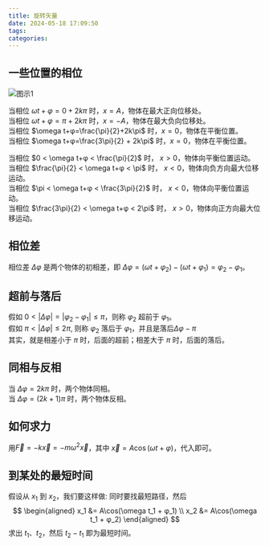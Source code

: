 ```yaml
---
title: 旋转矢量
date: 2024-05-18 17:09:50
tags:
categories:
---
```


## 一些位置的相位

![图示1](https://pic.imgdb.cn/item/664883a6d9c307b7e9acd582.jpg)

当相位 $\omega t+φ=0+2k\pi$ 时，$x=A$，物体在最大正向位移处。  
当相位 $\omega t+φ=π+2k\pi$ 时，$x=-A$，物体在最大负向位移处。  
当相位 $\omega t+φ=\frac{\pi}{2}+2k\pi$ 时，$x=0$，物体在平衡位置。  
当相位 $\omega t+φ=\frac{3\pi}{2} + 2k\pi$ 时，$x=0$，物体在平衡位置。  

当相位 $0 < \omega t+φ < \frac{\pi}{2}$ 时， $x>0$，物体向平衡位置运动。  
当相位 $\frac{\pi}{2} < \omega t+φ < \pi$ 时， $x<0$，物体向负方向最大位移运动。  
当相位 $\pi < \omega t+φ < \frac{3\pi}{2}$ 时， $x<0$，物体向平衡位置运动。  
当相位 $\frac{3\pi}{2} < \omega t+φ < 2\pi$ 时， $x>0$，物体向正方向最大位移运动。

## 相位差

相位差 $\Delta φ$ 是两个物体的初相差，即 $\Delta φ = (\omega t+φ_2) - (\omega t+φ_1) = φ_2 - φ_1$。

## 超前与落后

假如 $0 \lt |\Delta φ| = |φ_2 - φ_1| \leqslant \pi$，则称 $φ_2$ 超前于 $φ_1$。  
假如 $\pi < |\Delta φ| \leqslant 2\pi$, 则称 $φ_2$ 落后于 $φ_1$，并且是落后$\Delta φ - \pi$  
其实，就是相差小于 $\pi$ 时，后面的超前；相差大于 $\pi$ 时，后面的落后。

## 同相与反相

当 $\Delta φ = 2k\pi$ 时，两个物体同相。  
当 $\Delta φ = (2k+1)\pi$ 时，两个物体反相。

## 如何求力

用$\vec{F} = -k\vec{x} = -m\omega^2\vec{x}$，其中 $\vec{x} = A\cos(\omega t + φ)$，代入即可。

## 到某处的最短时间

假设从 $x_1$ 到 $x_2$，我们要这样做:
同时要找最短路径，然后
$$
\begin{aligned}
x_1 &= A\cos(\omega t_1 + φ_1) \\
x_2 &= A\cos(\omega t_1 + φ_2)
\end{aligned}
$$
求出 $t_1$、$t_2$，然后 $t_2 - t_1$ 即为最短时间。
